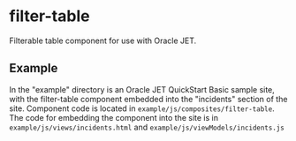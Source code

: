 # filter-table

Filterable table component for use with Oracle JET.

## Example

In the "example" directory is an Oracle JET QuickStart Basic sample site, with the filter-table component embedded into the "incidents" section of the site. Component code is located in `example/js/composites/filter-table`. The code for embedding the component into the site is in `example/js/views/incidents.html` and `example/js/viewModels/incidents.js`
